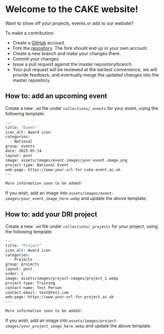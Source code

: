 # Welcome to the CAKE website! 

Want to show off your projects, events or add to our website? 

To make a contribution: 
- Create a [GitHub](https://github.com) account.
- Fork the [repository](https://github.com/CAKE-DRI/cake.github.io). The fork should end up in your own account.
- Create a new branch and make your changes there.
- Commit your changes.
- Issue a pull request against the master repository/branch.
- Your pull request will be reviewed at the earliest convenience, we will provide feedback, and eventually merge the updated changes into the master repository.

## How to: add an upcoming event 

Create a new `.md` file under `collections/_events` for your event, using the following template: 
```bash 
---
title: "Event"
icon_alt: Award icon
categories:
  - National
group: events
date: 2025-05-14
layout: post
image: assets/images/event-images/your-event-image.png
project-type: National Event
web-page: https://www.your-url-for-cake-event.ac.uk
---

More information soon to be added! 
```

If you wish, add an image into `assets/images/event-images/your_event_image_here.webp` and update the above template. 

## How to: add your DRI project 

<!-- What is a DRI project? 
Who do we want to add to here? -->

Create a new `.md` file under `collections/_projects` for your project, using the following template: 
```bash 
---
title: "Project"
icon_alt: Award icon
categories:
  - Projects
group: projects
layout: post
order: 1
image: assets/images/project-images/project_1.webp
project-type: Training
contact-name: Test Person
contact-email: test@test.com
web-page: https://www.your-url-for-project.ac.uk
---

More information soon to be added! 
```

If you wish, add an image into `assets/images/project-images/your_project_image_here.webp` and update the above template. 
